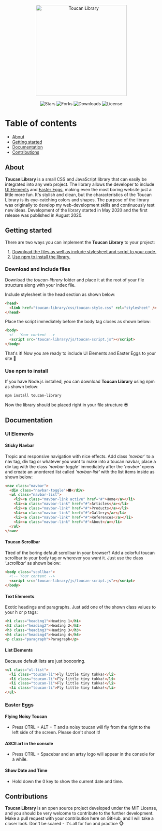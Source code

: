 <div align="center">
   <a href="https://github.com/dani832m/toucan-library">
      <img src="https://i.imgur.com/4fVxkbd.png" width="300" alt="Toucan Library" />
   </a><br /><br />
   <img src="https://img.shields.io/github/stars/dani832m/toucan-library?style=social" alt="Stars" />
   <img src="https://img.shields.io/github/forks/dani832m/toucan-library?style=social" alt="Forks" />
   <img src="https://img.shields.io/github/downloads/dani832m/toucan-library/total" alt="Downloads" />
   <img src="https://img.shields.io/github/license/dani832m/toucan-library" alt="License" />
</div>

# Table of contents

- [About](#about)
- [Getting started](#getting-started)
- [Documentation](#Documentation)
- [Contributions](#contributions)

## About

**Toucan Library** is a small CSS and JavaScript library that can easily be integrated into any web project. The library allows the developer to include [UI Elements](#ui-elements) and [Easter Eggs](#easter-eggs), making even the most boring website just a little more fun. It's stylish and clean, but the characteristics of the Toucan Library is its eye-catching colors and shapes. The purpose of the library was originally to develop my web-development skills and continuously test new ideas. Development of the library started in May 2020 and the first release was published in August 2020.

## Getting started

There are two ways you can implement the **Toucan Library** to your project:

1. [Download the files as well as include stylesheet and script to your code.](#download-and-include-files)
2. [Use npm to install the library.](#use-npm-to-install)

### Download and include files

Download the _toucan-library_ folder and place it at the root of your file structure along with your index file.

Include stylesheet in the head section as shown below:

```html
<head>
  <link href="toucan-library/css/toucan-style.css" rel="stylesheet" />
</head>
```

Place the script immediately before the body tag closes as shown below:

```html
<body>
  <!-- Your content -->
  <script src="toucan-library/js/toucan-script.js"></script>
</body>
```

That's it! Now you are ready to include UI Elements and Easter Eggs to your site 🤠

### Use npm to install

If you have Node.js installed, you can download **Toucan Library** using npm as shown below:

```bash
npm install toucan-library
```

Now the library should be placed right in your file structure 😎

## Documentation

### UI Elements

#### Sticky Navbar

Tropic and responsive navigation with nice effects. Add class _'navbar'_ to a nav tag, div tag or whatever you want to make into a toucan navbar, place a div tag with the class _'navbar-toggle'_ immediately after the _'navbar'_ opens and create an unordered list called _'navbar-list'_ with the list items inside as shown below:

```html
<nav class="navbar">
  <div class="navbar-toggle">🟧</div>
  <ul class="navbar-list">
    <li><a class="navbar-link active" href="#">Home</a></li>
    <li><a class="navbar-link" href="#">Articles</a></li>
    <li><a class="navbar-link" href="#">Products</a></li>
    <li><a class="navbar-link" href="#">Gallery</a></li>
    <li><a class="navbar-link" href="#">References</a></li>
    <li><a class="navbar-link" href="#">About</a></li>
  </ul>
</nav>
```

#### Toucan Scrollbar

Tired of the boring default scrollbar in your browser? Add a colorful toucan scrollbar to your body tag or wherever you want it. Just use the class _'.scrollbar'_ as shown below:

```html
<body class="scollbar">
  <!-- Your content -->
  <script src="toucan-library/js/toucan-script.js"></script>
</body>
```

#### Text Elements

Exotic headings and paragraphs. Just add one of the shown class values to your h or p tags:

```html
<h1 class="heading1">Heading 1</h1>
<h2 class="heading2">Heading 2</h2>
<h3 class="heading3">Heading 3</h3>
<h4 class="heading4">Heading 4</h4>
<p class="paragraph">Paragraph</p>
```

#### List Elements

Because default lists are just booooring.

```html
<ul class="ul-list">
  <li class="toucan-li">Fly little tiny tukka!</li>
  <li class="toucan-li">Fly little tiny tukka!</li>
  <li class="toucan-li">Fly little tiny tukka!</li>
  <li class="toucan-li">Fly little tiny tukka!</li>
</ul>
```

### Easter Eggs

#### Flying Noisy Toucan

- Press CTRL + ALT + T and a noisy toucan will fly from the right to the left side of the screen. Please don't shoot it!

#### ASCII art in the console

- Press CTRL + Spacebar and an artsy logo will appear in the console for a while.

#### Show Date and Time

- Hold down the 0 key to show the current date and time.

## Contributions

**Toucan Library** is an open source project developed under the MIT License, and you should be very welcome to contribute to the further development. Make a pull request with your contribution here on GitHub, and I will take a closer look. Don't be scared - it's all for fun and practice 🐵
